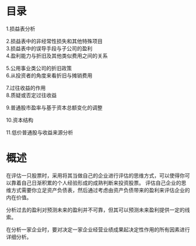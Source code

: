 # 目录
1.损益表分析

2.损益表中的非经常性损失和其他特殊项目    
3.损益表中的误导手段与子公司的盈利     
4.盈利能力与折旧及其他类似费用之间的关系    

5.公用事业类公司的折旧政策    
6.从投资者的角度来看折旧与摊销费用   

7.过往收益的作用    
8.质疑或否定过往收益

9.普通股市盈率与基于资本总额变化的调整

10.资本结构

11.低价普通股与收益来源分析

# 概述
在评估一只股票时，采用将其当做自己的企业进行评估的思维方式，可以使得你可以靠着自己日渐积累的个人经验形成的成熟判断来投资股票。
评估自己企业的思维方式需要你立足资产负债表，然后通过考虑由资产负债带来的盈利来评估企业的内在价值。


分析过去的盈利对预测未来的盈利并不可靠，但其可以预测未来盈利提供一定的线索。

在分析一家企业时，要对决定一家企业经营业绩成果起决定性作用的所有因素进行详细分析。

